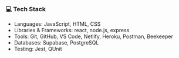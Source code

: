 ### 💻 Tech Stack
- Languages: JavaScript, HTML, CSS
- Libraries & Frameworks: react, node.js, express 
- Tools: Git, GitHub, VS Code, Netlify, Heroku, Postman, Beekeeper
- Databases: Supabase, PostgreSQL
- Testing: Jest, QUnit


<!--
**philngom/philngom** is a ✨ _special_ ✨ repository because its `README.md` (this file) appears on your GitHub profile.

Here are some ideas to get you started:

- 🔭 I’m currently working on ...
- 🌱 I’m currently learning ...
- 👯 I’m looking to collaborate on ...
- 🤔 I’m looking for help with ...
- 💬 Ask me about ...
- 📫 How to reach me: ...
- 😄 Pronouns: ...
- ⚡ Fun fact: ...
-->
